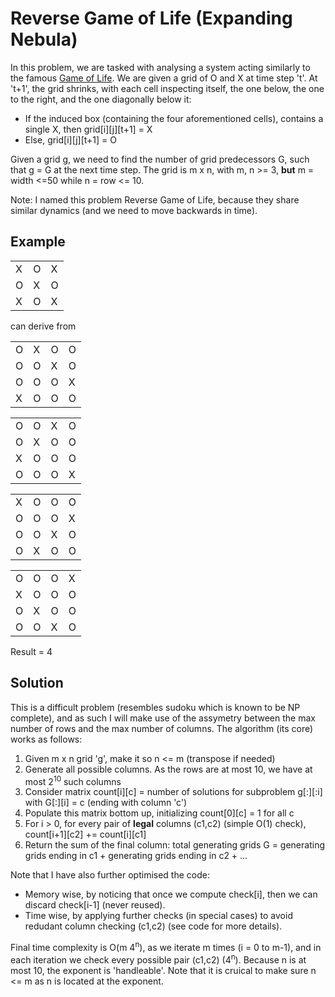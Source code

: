 # Reverse Game of Life (Expanding Nebula)

In this problem, we are tasked with analysing a system acting similarly to the famous [Game of Life](https://en.wikipedia.org/wiki/Conway%27s_Game_of_Life). We are given a grid of 
O and X at time step 't'. At 't+1', the grid shrinks, with each cell inspecting itself, the one below, the one to the right, and the one diagonally below it:
* If the induced box (containing the four aforementioned cells), contains a single X, then grid[i][j][t+1] = X
* Else, grid[i][j][t+1] = O

Given a grid g, we need to find the number of grid predecessors G, such that g = G at the next time step. The grid is m x n, with m, n >= 3, **but** m = width <=50 while n = row <= 10.

Note: I named this problem Reverse Game of Life, because they share similar dynamics (and we need to move backwards in time).

## Example

| | | |
|---|---|---|
|X|O|X|
|O|X|O|
|X|O|X|

can derive from 


| | | | | 
|---|---|---| ---|
|O|X|O|O| 
|O|O|X|O|
|O|O|O|X|
|X|O|O|O|

| | | | | 
|---|---|---| ---|
|O|O|X|O| 
|O|X|O|O|
|X|O|O|O|
|O|O|O|X|

| | | | | 
|---|---|---| ---|
|X|O|O|O| 
|O|O|O|X|
|O|O|X|O|
|O|X|O|O|

| | | | | 
|---|---|---| ---|
|O|O|O|X| 
|X|O|O|O|
|O|X|O|O|
|O|O|X|O|

Result = 4

## Solution

This is a difficult problem (resembles sudoku which is known to be NP complete), and as such I will make use of the assymetry between the max number of rows and the max number of 
columns. The algorithm (its core) works as follows:
1. Given m x n grid 'g', make it so n <= m (transpose if needed)
1. Generate all possible columns. As the rows are at most 10, we have at most 2<sup>10</sup> such columns
1. Consider matrix count[i][c] = number of solutions for subproblem g[:][:i] with G[:][i] = c (ending with column 'c')
1. Populate this matrix bottom up, initializing count[0][c] = 1 for all c
1. For i > 0, for every pair of **legal** columns (c1,c2) (simple O(1) check), count[i+1][c2] += count[i][c1] 
1. Return the sum of the final column: total generating grids G = generating grids ending in c1 + generating grids ending in c2 + ...

Note that I have also further optimised the code:
* Memory wise, by noticing that once we compute check[i], then we can discard check[i-1] (never reused).
* Time wise, by applying further checks (in special cases) to avoid redudant column checking (c1,c2) (see code for more details).

Final time complexity is O(m 4<sup>n</sup>), as we iterate m times (i = 0 to m-1), and in each iteration we check every possible pair (c1,c2) (4<sup>n</sup>). Because n is at most 10,
the exponent is 'handleable'. Note that it is cruical to make sure n <= m as n is located at the exponent.
